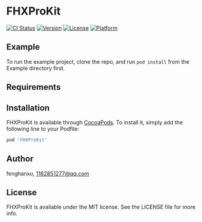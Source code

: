 # FHXProKit

[![CI Status](https://img.shields.io/travis/fenghanxu/FHXProKit.svg?style=flat)](https://travis-ci.org/fenghanxu/FHXProKit)
[![Version](https://img.shields.io/cocoapods/v/FHXProKit.svg?style=flat)](https://cocoapods.org/pods/FHXProKit)
[![License](https://img.shields.io/cocoapods/l/FHXProKit.svg?style=flat)](https://cocoapods.org/pods/FHXProKit)
[![Platform](https://img.shields.io/cocoapods/p/FHXProKit.svg?style=flat)](https://cocoapods.org/pods/FHXProKit)

## Example

To run the example project, clone the repo, and run `pod install` from the Example directory first.

## Requirements

## Installation

FHXProKit is available through [CocoaPods](https://cocoapods.org). To install
it, simply add the following line to your Podfile:

```ruby
pod 'FHXProKit'
```

## Author

fenghanxu, 1162851277@qq.com

## License

FHXProKit is available under the MIT license. See the LICENSE file for more info.
